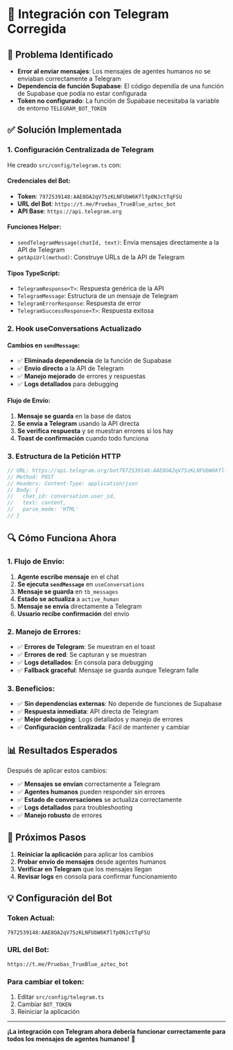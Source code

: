 # 🔧 Integración con Telegram Corregida

## 🚨 **Problema Identificado**

- **Error al enviar mensajes**: Los mensajes de agentes humanos no se enviaban correctamente a Telegram
- **Dependencia de función Supabase**: El código dependía de una función de Supabase que podía no estar configurada
- **Token no configurado**: La función de Supabase necesitaba la variable de entorno `TELEGRAM_BOT_TOKEN`

## ✅ **Solución Implementada**

### 1. **Configuración Centralizada de Telegram**

He creado `src/config/telegram.ts` con:

#### **Credenciales del Bot:**
- **Token**: `7972539148:AAE8OA2qV75zKLNFUbW6Kflfp0NJctTqFSU`
- **URL del Bot**: `https://t.me/Pruebas_TrueBlue_aztec_bot`
- **API Base**: `https://api.telegram.org`

#### **Funciones Helper:**
- `sendTelegramMessage(chatId, text)`: Envía mensajes directamente a la API de Telegram
- `getApiUrl(method)`: Construye URLs de la API de Telegram

#### **Tipos TypeScript:**
- `TelegramResponse<T>`: Respuesta genérica de la API
- `TelegramMessage`: Estructura de un mensaje de Telegram
- `TelegramErrorResponse`: Respuesta de error
- `TelegramSuccessResponse<T>`: Respuesta exitosa

### 2. **Hook useConversations Actualizado**

#### **Cambios en `sendMessage`:**
- ✅ **Eliminada dependencia** de la función de Supabase
- ✅ **Envío directo** a la API de Telegram
- ✅ **Manejo mejorado** de errores y respuestas
- ✅ **Logs detallados** para debugging

#### **Flujo de Envío:**
1. **Mensaje se guarda** en la base de datos
2. **Se envía a Telegram** usando la API directa
3. **Se verifica respuesta** y se muestran errores si los hay
4. **Toast de confirmación** cuando todo funciona

### 3. **Estructura de la Petición HTTP**

```typescript
// URL: https://api.telegram.org/bot7972539148:AAE8OA2qV75zKLNFUbW6Kflfp0NJctTqFSU/sendMessage
// Method: POST
// Headers: Content-Type: application/json
// Body: {
//   chat_id: conversation.user_id,
//   text: content,
//   parse_mode: 'HTML'
// }
```

## 🔍 **Cómo Funciona Ahora**

### **1. Flujo de Envío:**
1. **Agente escribe mensaje** en el chat
2. **Se ejecuta `sendMessage`** en `useConversations`
3. **Mensaje se guarda** en `tb_messages`
4. **Estado se actualiza** a `active_human`
5. **Mensaje se envía** directamente a Telegram
6. **Usuario recibe confirmación** del envío

### **2. Manejo de Errores:**
- ✅ **Errores de Telegram**: Se muestran en el toast
- ✅ **Errores de red**: Se capturan y se muestran
- ✅ **Logs detallados**: En consola para debugging
- ✅ **Fallback graceful**: Mensaje se guarda aunque Telegram falle

### **3. Beneficios:**
- ✅ **Sin dependencias externas**: No depende de funciones de Supabase
- ✅ **Respuesta inmediata**: API directa de Telegram
- ✅ **Mejor debugging**: Logs detallados y manejo de errores
- ✅ **Configuración centralizada**: Fácil de mantener y cambiar

## 📊 **Resultados Esperados**

Después de aplicar estos cambios:

- ✅ **Mensajes se envían** correctamente a Telegram
- ✅ **Agentes humanos** pueden responder sin errores
- ✅ **Estado de conversaciones** se actualiza correctamente
- ✅ **Logs detallados** para troubleshooting
- ✅ **Manejo robusto** de errores

## 🚀 **Próximos Pasos**

1. **Reiniciar la aplicación** para aplicar los cambios
2. **Probar envío de mensajes** desde agentes humanos
3. **Verificar en Telegram** que los mensajes llegan
4. **Revisar logs** en consola para confirmar funcionamiento

## 💡 **Configuración del Bot**

### **Token Actual:**
```
7972539148:AAE8OA2qV75zKLNFUbW6Kflfp0NJctTqFSU
```

### **URL del Bot:**
```
https://t.me/Pruebas_TrueBlue_aztec_bot
```

### **Para cambiar el token:**
1. Editar `src/config/telegram.ts`
2. Cambiar `BOT_TOKEN`
3. Reiniciar la aplicación

---

**¡La integración con Telegram ahora debería funcionar correctamente para todos los mensajes de agentes humanos!** 🎉





